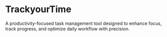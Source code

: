 # TrackyourTime
 A productivity-focused task management tool designed to enhance focus, track progress, and optimize daily workflow with precision.
